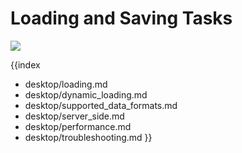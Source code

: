 Loading and Saving Tasks
==============================

<img src="desktop/gantt_basic.png"/>

{{index
- desktop/loading.md
- desktop/dynamic_loading.md
- desktop/supported_data_formats.md
- desktop/server_side.md
- desktop/performance.md
- desktop/troubleshooting.md
}}